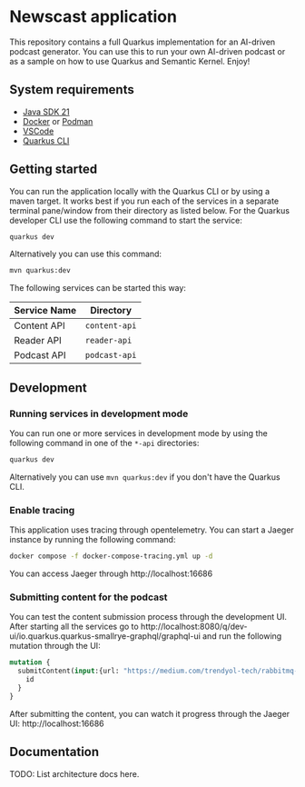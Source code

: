 # Newscast application

This repository contains a full Quarkus implementation for an AI-driven podcast generator.
You can use this to run your own AI-driven podcast or as a sample on how to use Quarkus
and Semantic Kernel. Enjoy!

## System requirements

- [Java SDK 21](https://bell-sw.com/pages/downloads/#jdk-21-lts)
- [Docker](https://www.docker.com/products/docker-desktop/) or [Podman](https://podman.io/)
- [VSCode](https://code.visualstudio.com)
- [Quarkus CLI](https://quarkus.io/guides/cli-tooling)

## Getting started

You can run the application locally with the Quarkus CLI or by using a maven target.
It works best if you run each of the services in a separate terminal pane/window from
their directory as listed below. For the Quarkus developer CLI use the following
command to start the service:

```bash
quarkus dev
```

Alternatively you can use this command:

```bash
mvn quarkus:dev
```

The following services can be started this way:

| Service Name | Directory     |
| ------------ | ------------- |
| Content API  | `content-api` |
| Reader API   | `reader-api`  |
| Podcast API  | `podcast-api` |

## Development

### Running services in development mode

You can run one or more services in development mode by using the following command
in one of the `*-api` directories:

```bash
quarkus dev
```

Alternatively you can use `mvn quarkus:dev` if you don't have the Quarkus CLI.

### Enable tracing

This application uses tracing through opentelemetry. You can start a Jaeger instance by
running the following command:

```bash
docker compose -f docker-compose-tracing.yml up -d
```

You can access Jaeger through http://localhost:16686

### Submitting content for the podcast

You can test the content submission process through the development UI.
After starting all the services go to http://localhost:8080/q/dev-ui/io.quarkus.quarkus-smallrye-graphql/graphql-ui
and run the following mutation through the UI:

```graphql
mutation {
  submitContent(input:{url: "https://medium.com/trendyol-tech/rabbitmq-exchange-types-d7e1f51ec825"}) {
    id
  }
}
```

After submitting the content, you can watch it progress through the Jaeger UI: http://localhost:16686

## Documentation

TODO: List architecture docs here.
